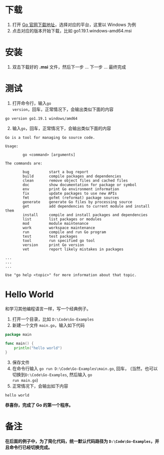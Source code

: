 # 下载
1. 打开 [Go 官网下载地址](https://go.dev/dl/)，选择对应的平台，这里以 Windows 为例
2. 点击对应的版本开始下载，比如 go1.19.1.windows-amd64.msi

# 安装
1. 双击下载好的 **.msi** 文件，然后下一步 ... 下一步 ... 最终完成

# 测试
1. 打开命令行，输入<code>go version</code>，回车，正常情况下，会输出类似下面的内容
```shell
go version go1.19.1 windows/amd64
```
2. 输入<code>go</code>，回车，正常情况下，会输出类似下面的内容
```shell
Go is a tool for managing Go source code.

Usage:

        go <command> [arguments]

The commands are:

        bug         start a bug report
        build       compile packages and dependencies
        clean       remove object files and cached files
        doc         show documentation for package or symbol
        env         print Go environment information
        fix         update packages to use new APIs
        fmt         gofmt (reformat) package sources
        generate    generate Go files by processing source
        get         add dependencies to current module and install them
        install     compile and install packages and dependencies
        list        list packages or modules
        mod         module maintenance
        work        workspace maintenance
        run         compile and run Go program
        test        test packages
        tool        run specified go tool
        version     print Go version
        vet         report likely mistakes in packages

...
...
...

Use "go help <topic>" for more information about that topic.
```

# Hello World
和学习其他编程语言一样，写一个经典例子。

1. 打开一个目录，比如 <code>D:\Code\Go-Examples</code>
2. 新建一个文件 <code>main.go</code>，输入如下代码
```go
package main

func main() {
	println("hello world")
}
```
3. 保存文件
4. 在命令行输入 <code>go run D:\Code\Go-Examples\main.go</code>, 回车，
(当然，也可以切换到<code>D:\Code\Go-Examples</code>, 然后输入 <code>go run main.go</code>)
5. 正常情况下，会输出如下内容
```shell
hello world
```

**恭喜你，完成了 Go 的第一个程序。**

# 备注
**在后面的例子中，为了简化代码，统一默认代码路径为 <code>D:\Code\Go-Examples</code>，并且命令行已经切换完成。**
